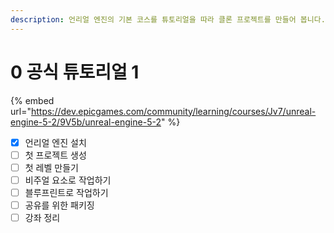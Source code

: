 ```yaml
---
description: 언리얼 엔진의 기본 코스를 튜토리얼을 따라 클론 프로젝트를 만들어 봅니다.
---
```


# 0️ 공식 튜토리얼 1



{% embed url="https://dev.epicgames.com/community/learning/courses/Jv7/unreal-engine-5-2/9V5b/unreal-engine-5-2" %}

* [x] 언리얼 엔진 설치
* [ ] 첫 프로젝트 생성
* [ ] 첫 레벨 만들기
* [ ] 비주얼 요소로 작업하기
* [ ] 블루프린트로 작업하기
* [ ] 공유를 위한 패키징
* [ ] 강좌 정리
